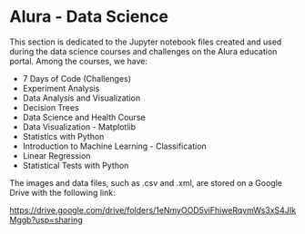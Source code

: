 # Alura - Data Science

This section is dedicated to the Jupyter notebook files created and used during the data science courses and challenges on the Alura education portal. Among the courses, we have:

* 7 Days of Code (Challenges)
* Experiment Analysis
* Data Analysis and Visualization
* Decision Trees
* Data Science and Health Course
* Data Visualization - Matplotlib
* Statistics with Python
* Introduction to Machine Learning - Classification
* Linear Regression
* Statistical Tests with Python

The images and data files, such as .csv and .xml, are stored on a Google Drive with the following link:

https://drive.google.com/drive/folders/1eNmyOOD5viFhiweRqvmWs3xS4JIkMggb?usp=sharing
